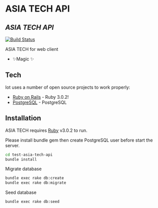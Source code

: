 # ASIA TECH API

## _ASIA TECH API_

[![Build Status](https://travis-ci.org/joemccann/dillinger.svg?branch=master)](https://travis-ci.org/joemccann/dillinger)

ASIA TECH for web client

- ✨Magic ✨

## Tech

Iot uses a number of open source projects to work properly:

- [Ruby on Rails](https://rubyonrails.org) - Ruby 3.0.2!
- [PostgreSQL](https://www.postgresql.org/) - PostgreSQL

## Installation

ASIA TECH requires [Ruby](https://rubyonrails.org) v3.0.2 to run.

Please install bundle gem then create PostgreSQL user before start the server.

```sh
cd test-asia-tech-api
bundle install
```

Migrate database

```sh
bundle exec rake db:create
bundle exec rake db:migrate
```

Seed database

```sh
bundle exec rake db:seed
```
